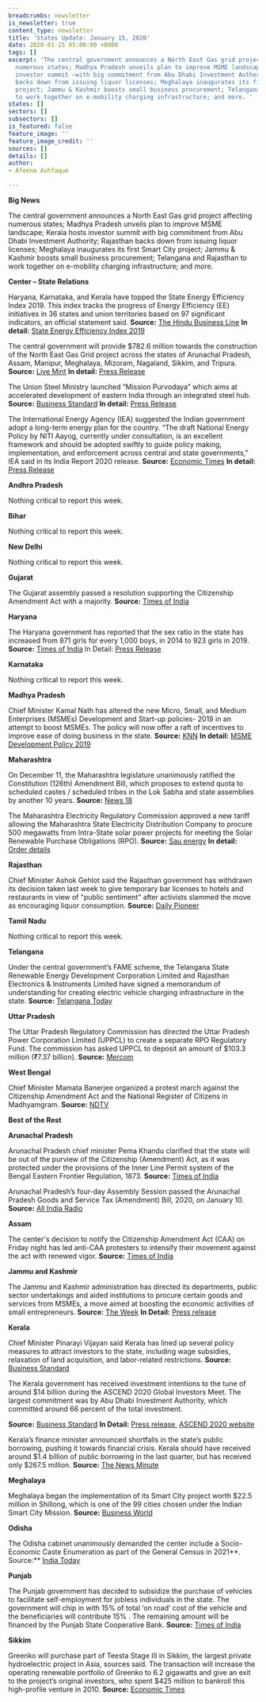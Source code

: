 ```yaml
---
breadcrumbs: newsletter
is_newsletter: true
content_type: newsletter
title: 'States Update: January 15, 2020'
date: 2020-01-15 05:00:00 +0000
tags: []
excerpt: 'The central government announces a North East Gas grid project affecting
  numerous states; Madhya Pradesh unveils plan to improve MSME landscape; Kerala hosts
  investor summit —with big commitment from Abu Dhabi Investment Authority; Rajasthan
  backs down from issuing liquor licenses; Meghalaya inaugurates its first Smart City
  project; Jammu & Kashmir boosts small business procurement; Telangana and Rajasthan
  to work together on e-mobility charging infrastructure; and more. '
states: []
sectors: []
subsectors: []
is_featured: false
feature_image: ''
feature_image_credit: ''
sources: []
details: []
author:
- Afeena Ashfaque

---
```

**Big News**

The central government announces a North East Gas grid project affecting numerous states; Madhya Pradesh unveils plan to improve MSME landscape; Kerala hosts investor summit with big commitment from Abu Dhabi Investment Authority; Rajasthan backs down from issuing liquor licenses; Meghalaya inaugurates its first Smart City project; Jammu & Kashmir boosts small business procurement; Telangana and Rajasthan to work together on e-mobility charging infrastructure; and more.

**Center – State Relations**

Haryana, Karnataka, and Kerala have topped the State Energy Efficiency Index 2019. This index tracks the progress of Energy Efficiency (EE) initiatives in 36 states and union territories based on 97 significant indicators, an official statement said. **Source:** [The Hindu Business Line](https://www.thehindubusinessline.com/economy/bee-launches-state-energy-efficiency-index-2019/article30533640.ece) **In detail:** [State Energy Efficiency Index 2019](https://www.aeee.in/state-energy-efficiency-index-2019/)

The central government will provide $782.6 million towards the construction of the North East Gas Grid project across the states of Arunachal Pradesh, Assam, Manipur, Meghalaya, Mizoram, Nagaland, Sikkim, and Tripura. **Source:** [Live Mint](https://www.livemint.com/industry/energy/centre-to-foot-60-cost-of-north-east-gas-grid-11578480107879.html) **In detail:** [Press Release](https://pib.gov.in/Pressreleaseshare.aspx?PRID=1598709)

The Union Steel Ministry launched “Mission Purvodaya” which aims at accelerated development of eastern India through an integrated steel hub. **Source:** [Business Standard](https://www.business-standard.com/article/pti-stories/govt-launches-mission-to-develop-steel-sector-in-eastern-india-120011100887_1.html) **In detail:** [Press Release](https://pib.gov.in/newsite/PrintRelease.aspx?relid=197372)

The International Energy Agency (IEA) suggested the Indian government adopt a long-term energy plan for the country. “The draft National Energy Policy by NITI Aayog, currently under consultation, is an excellent framework and should be adopted swiftly to guide policy making, implementation, and enforcement across central and state governments,” IEA said in its India Report 2020 release. **Source:** [Economic Times](https://economictimes.indiatimes.com/industry/energy/power/international-energy-agency-urges-india-to-adopt-niti-aayogs-national-energy-policy/articleshow/73185706.cms) **In detail:** [Press Release](https://www.iea.org/news/iea-launches-first-in-depth-review-of-indias-energy-policies)

**Andhra Pradesh**

Nothing critical to report this week.

**Bihar**

Nothing critical to report this week.

**New Delhi**

Nothing critical to report this week.

**Gujarat**

The Gujarat assembly passed a resolution supporting the Citizenship Amendment Act with a majority. **Source:** [Times of India](https://timesofindia.indiatimes.com/city/ahmedabad/pro-caa-resolution-passed/articleshow/73196492.cms)

**Haryana**

The Haryana government has reported that the sex ratio in the state has increased from 871 girls for every 1,000 boys, in 2014 to 923 girls in 2019. **Source:** [Times of India](https://timesofindia.indiatimes.com/city/gurgaon/haryana-claims-rise-of-52-points-in-sex-ratio-at-birth-in-last-5-years/articleshow/73201414.cms) In Detail: [Press Release](https://prharyana.gov.in/en/haryana-has-set-a-new-benchmark-in-male-female-sex-ratio-as-the-state-has-witnessed-a-remarkable)

**Karnataka**

Nothing critical to report this week.

**Madhya Pradesh**

Chief Minister Kamal Nath has altered the new Micro, Small, and Medium Enterprises (MSMEs) Development and Start-up policies- 2019 in an attempt to boost MSMEs. The policy will now offer a raft of incentives to improve ease of doing business in the state. **Source:** [KNN](https://knnindia.co.in/news/newsdetails/msme/kamal-nath-amends-msme-policy-in-madhya-pradesh-nee-policy-has-several-sops-for-msmes) **In detail:** [MSME Development Policy 2019](https://mpmsme.gov.in/mpmsmecms/Uploaded%20Document/Documents/MP_MSMED_Policy_2019_Eng.pdf)

**Maharashtra**

On December 11, the Maharashtra legislature unanimously ratified the Constitution (126th) Amendment Bill, which proposes to extend quota to scheduled castes / scheduled tribes in the Lok Sabha and state assemblies by another 10 years. **Source:** [News 18](https://www.news18.com/news/politics/maharashtra-legislature-unanimously-ratifies-bill-to-extend-scst-quota-by-10-years-2451019.html)

The Maharashtra Electricity Regulatory Commission approved a new tariff allowing the Maharashtra State Electricity Distribution Company to procure 500 megawatts from Intra-State solar power projects for meeting the Solar Renewable Purchase Obligations (RPO). **Source:** [Sau energy](https://www.saurenergy.com/solar-energy-news/merc-approves-tariff-of-rs-2-90-kwh-discovered-in-500-mw-solar-tender) **In detail:** [Order details](https://www.merc.gov.in/faces/merc/common/outputClient.xhtml)

**Rajasthan**

Chief Minister Ashok Gehlot said the Rajasthan government has withdrawn its decision taken last week to give temporary bar licenses to hotels and restaurants in view of "public sentiment" after activists slammed the move as encouraging liquor consumption. **Source:** [Daily Pioneer](https://www.dailypioneer.com/2020/india/rajasthan-govt-withdraws-decision-to-give-temporary-bar-licences-to-hotels.html)

**Tamil Nadu**

Nothing critical to report this week.

**Telangana**

Under the central government’s FAME scheme, the Telangana State Renewable Energy Development Corporation Limited and Rajasthan Electronics & Instruments Limited have signed a memorandum of understanding for creating electric vehicle charging infrastructure in the state. **Source:** [Telangana Today](https://telanganatoday.com/reil-tsredco-join-hands-to-create-ev-charging-infra-in-telangana)

**Uttar Pradesh**

The Uttar Pradesh Regulatory Commission has directed the Uttar Pradesh Power Corporation Limited (UPPCL) to create a separate RPO Regulatory Fund. The commission has asked UPPCL to deposit an amount of $103.3 million (₹7.37 billion). **Source:** [Mercom](https://mercomindia.com/uttar-pradesh-discom-deposit-%E2%82%B97-billion-rpo-fund/)

**West Bengal**

Chief Minister Mamata Banerjee organized a protest march against the Citizenship Amendment Act and the National Register of Citizens in Madhyamgram. **Source:** [NDTV](https://www.ndtv.com/india-news/west-bengal-chief-minister-mamata-banerjee-takes-out-protest-march-against-citizenship-amendment-act-2161610)

**Best of the Rest**

**Arunachal Pradesh**

Arunachal Pradesh chief minister Pema Khandu clarified that the state will be out of the purview of the Citizenship (Amendment) Act, as it was protected under the provisions of the Inner Line Permit system of the Bengal Eastern Frontier Regulation, 1873. **Source:** [Times of India](https://timesofindia.indiatimes.com/city/itanagar/ilp-will-keep-arunachal-pradesh-out-of-caa/articleshow/73201383.cms)

Arunachal Pradesh’s four-day Assembly Session passed the Arunachal Pradesh Goods and Service Tax (Amendment) Bill, 2020, on January 10. **Source:** [All India Radio](http://www.newsonair.com/News?title=Arunachal-Pradesh%3A-Four-day-Assembly-Session-concludes&id=377531)

**Assam**

The center's decision to notify the Citizenship Amendment Act (CAA) on Friday night has led anti-CAA protesters to intensify their movement against the act with renewed vigor. **Source:** [Times of India](https://timesofindia.indiatimes.com/india/protests-intensify-in-assam-after-centre-notifies-caa/articleshow/73209373.cms)

**Jammu and Kashmir**

The Jammu and Kashmir administration has directed its departments, public sector undertakings and aided institutions to procure certain goods and services from MSMEs, a move aimed at boosting the economic activities of small entrepreneurs. **Source:** [The Week](https://www.theweek.in/wire-updates/business/2020/01/12/dcm25-jk-items-directive.html) **In Detail:** [Press release](http://www.jkdirinf.in/NewsDescription.aspx?ID=60324)

**Kerala**

Chief Minister Pinarayi Vijayan said Kerala has lined up several policy measures to attract investors to the state, including wage subsidies, relaxation of land acquisition, and labor-related restrictions. **Source:** [Business Standard](https://www.business-standard.com/article/economy-policy/several-policy-initiatives-to-enhance-ease-of-doing-business-in-kerala-cm-120010901023_1.html)

The Kerala government has received investment intentions to the tune of around $14 billion during the ASCEND 2020 Global Investors Meet. The largest commitment was by Abu Dhabi Investment Authority, which committed around 66 percent of the total investment.

**Source:** [Business Standard](https://www.business-standard.com/article/economy-policy/kerala-receives-investment-proposals-worth-rs-1-trillion-at-ascend-2020-120011001373_1.html) **In Detail:** [Press release](https://www.prd.kerala.gov.in/ml/node/66362), [ASCEND 2020 website](https://www.ascendkerala2020.com/)

Kerala’s finance minister announced shortfalls in the state’s public borrowing, pushing it towards financial crisis. Kerala should have received around $1.4 billion of public borrowing in the last quarter, but has received only $267.5 million. **Source:** [The News Minute](https://www.thenewsminute.com/article/centre-s-drastic-cut-allocations-has-pushed-kerala-financial-crisis-fm-isaac-115837)

**Meghalaya**

Meghalaya began the implementation of its Smart City project worth $22.5 million in Shillong, which is one of the 99 cities chosen under the Indian Smart City Mission. **Source:** [Business World](http://bwsmartcities.businessworld.in/article/Meghalaya-government-flags-off-it-s-Smart-City-projects/10-01-2020-181810/)

**Odisha**

The Odisha cabinet unanimously demanded the center include a Socio-Economic Caste Enumeration as part of the General Census in 2021**. Source:** [India Today](https://www.indiatoday.in/india/story/odisha-cabinet-passes-resolution-demanding-socio-economic-caste-census-in-2021-1636092-2020-01-12)

**Punjab**

The Punjab government has decided to subsidize the purchase of vehicles to facilitate self-employment for jobless individuals in the state. The government will chip in with 15% of total ‘on road’ cost of the vehicle and the beneficiaries will contribute 15% . The remaining amount will be financed by the Punjab State Cooperative Bank. **Source:** [Times of India](https://timesofindia.indiatimes.com/city/chandigarh/punjab-to-provide-subsidy-for-purchase-of-vehicles-to-unemployed/articleshow/73146964.cms)

**Sikkim**

Greenko will purchase part of Teesta Stage III in Sikkim, the largest private hydroelectric project in Asia, sources said. The transaction will increase the operating renewable portfolio of Greenko to 6.2 gigawatts and give an exit to the project’s original investors, who spent $425 million to bankroll this high-profile venture in 2010. **Source:** [Economic Times](https://economictimes.indiatimes.com/industry/energy/greenko-set-to-buy-into-1-5-bn-teesta-project-in-sikkim/articleshow/73147719.cms)
